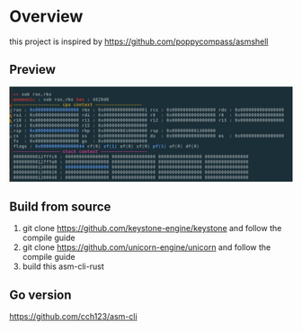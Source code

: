 # Overview

this project is inspired by https://github.com/poppycompass/asmshell


## Preview

![x64](images/x64.png)

## Build from source

1. git clone https://github.com/keystone-engine/keystone and follow the compile guide
2. git clone https://github.com/unicorn-engine/unicorn and follow the compile guide
3. build this asm-cli-rust

## Go version

https://github.com/cch123/asm-cli
